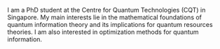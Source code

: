 I am a PhD student at the Centre for Quantum Technologies (CQT) in Singapore. My main interests lie in the mathematical foundations of quantum information theory and its implications for quantum resources theories. I am also interested in optimization methods for quantum information.


